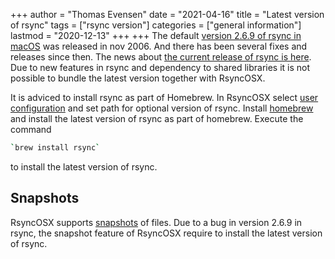 +++
author = "Thomas Evensen"
date = "2021-04-16"
title =  "Latest version of rsync"
tags = ["rsync version"]
categories = ["general information"]
lastmod = "2020-12-13"
+++
+++
The default [version 2.6.9 of rsync in macOS](https://download.samba.org/pub/rsync/NEWS#2.6.9) was released in nov 2006. And  there has been several fixes and releases since then. The news about [the current release of rsync is here](https://download.samba.org/pub/rsync/NEWS). Due to new features in rsync and dependency to shared libraries it is not possible to bundle the latest version together with RsyncOSX.

It is adviced to install rsync as part of Homebrew. In RsyncOSX select [user configuration](/post/normalsettings/) and set path for optional version of rsync. Install [homebrew](https://brew.sh/) and install the latest version of rsync as part of homebrew. Execute the command

```bash
`brew install rsync`
```
to install the latest version of rsync.

## Snapshots

RsyncOSX supports [snapshots](/post/snapshots/) of files. Due to a bug in version 2.6.9 in rsync, the snapshot feature of RsyncOSX require to install the latest version of rsync.
